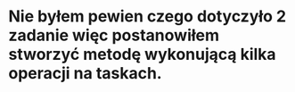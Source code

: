 # Nie byłem pewien czego dotyczyło 2 zadanie więc postanowiłem stworzyć metodę wykonującą kilka operacji na taskach. 